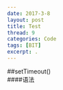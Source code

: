```yaml
---
date: 2017-3-8
layout: post
title: Test
thread: 9
categories: Code
tags: [BIT]
excerpt: .
---
```


##setTimeout()     
####语法